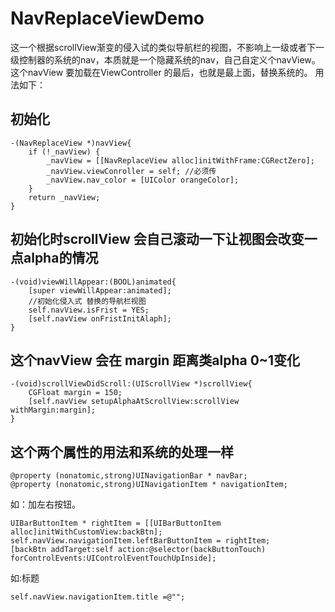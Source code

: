 # NavReplaceViewDemo
这一个根据scrollView渐变的侵入试的类似导航栏的视图，不影响上一级或者下一级控制器的系统的nav，本质就是一个隐藏系统的nav，自己自定义个navView。这个navView 要加载在ViewController 的最后，也就是最上面，替换系统的。
用法如下：

## 初始化
```
-(NavReplaceView *)navView{
    if (!_navView) {
        _navView = [[NavReplaceView alloc]initWithFrame:CGRectZero];
        _navView.viewConroller = self; //必须传
        _navView.nav_color = [UIColor orangeColor];
    }
    return _navView;
}
```
## 初始化时scrollView 会自己滚动一下让视图会改变一点alpha的情况
```
-(void)viewWillAppear:(BOOL)animated{
    [super viewWillAppear:animated];
    //初始化侵入式 替换的导航栏视图
    self.navView.isFrist = YES;
    [self.navView onFristInitAlaph];
}
```
## 这个navView 会在 margin 距离类alpha 0~1变化
```
-(void)scrollViewDidScroll:(UIScrollView *)scrollView{
    CGFloat margin = 150;
    [self.navView setupAlphaAtScrollView:scrollView withMargin:margin];
}
```
## 这个两个属性的用法和系统的处理一样
```
@property (nonatomic,strong)UINavigationBar * navBar;
@property (nonatomic,strong)UINavigationItem * navigationItem;
```
如：加左右按钮。
```
UIBarButtonItem * rightItem = [[UIBarButtonItem alloc]initWithCustomView:backBtn];
self.navView.navigationItem.leftBarButtonItem = rightItem;
[backBtn addTarget:self action:@selector(backButtonTouch) forControlEvents:UIControlEventTouchUpInside];
```
如:标题
```
self.navView.navigationItem.title =@"";
```
